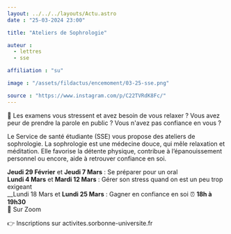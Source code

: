 ```yaml
---
layout: ../../../layouts/Actu.astro
date : "25-03-2024 23:00"

title: "Ateliers de Sophrologie"

auteur :
  - lettres
  - sse

affiliation : "su"

image : "/assets/fildactus/encemoment/03-25-sse.png"

source : "https://www.instagram.com/p/C22TVRdK8Fc/"
---
```


🧠 Les examens vous stressent et avez besoin de vous relaxer ? Vous avez peur de prendre la parole en public ? Vous n'avez pas confiance en vous ?

Le Service de santé étudiante (SSE) vous propose des ateliers de sophrologie. La sophrologie est une médecine douce, qui mêle relaxation et méditation. Elle favorise la détente physique, contribue à l’épanouissement personnel ou encore, aide à retrouver confiance en soi.

__Jeudi 29 Février__ et __Jeudi 7 Mars__ : Se préparer pour un oral  
__Lundi 4 Mars__ et __Mardi 12 Mars__ : Gérer son stress quand on est un peu trop exigeant  
__Lundi 18 Mars et __Lundi 25 Mars__ : Gagner en confiance en soi  ⏰ __18h à 19h30__  
📌 Sur Zoom

👉 Inscriptions sur activites.sorbonne-universite.fr